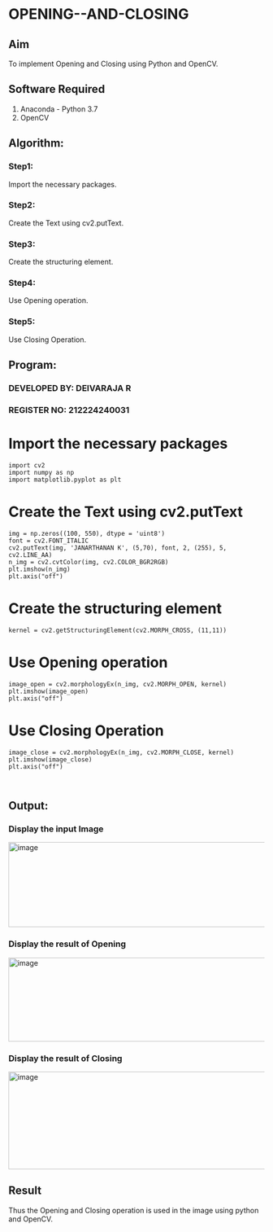 
# OPENING--AND-CLOSING
## Aim
To implement Opening and Closing using Python and OpenCV.

## Software Required
1. Anaconda - Python 3.7
2. OpenCV
## Algorithm:
### Step1:
Import the necessary packages.

### Step2:
Create the Text using cv2.putText.

### Step3:

Create the structuring element.
### Step4:
Use Opening operation.

### Step5:
Use Closing Operation.

 
## Program:
### DEVELOPED BY: DEIVARAJA R
### REGISTER NO: 212224240031

# Import the necessary packages
```
import cv2
import numpy as np
import matplotlib.pyplot as plt
```


# Create the Text using cv2.putText
```
img = np.zeros((100, 550), dtype = 'uint8')
font = cv2.FONT_ITALIC
cv2.putText(img, 'JANARTHANAN K', (5,70), font, 2, (255), 5, cv2.LINE_AA)
n_img = cv2.cvtColor(img, cv2.COLOR_BGR2RGB)
plt.imshow(n_img)
plt.axis("off")
```


# Create the structuring element
```
kernel = cv2.getStructuringElement(cv2.MORPH_CROSS, (11,11))
```
# Use Opening operation
```
image_open = cv2.morphologyEx(n_img, cv2.MORPH_OPEN, kernel)
plt.imshow(image_open)
plt.axis("off")

```
# Use Closing Operation
```
image_close = cv2.morphologyEx(n_img, cv2.MORPH_CLOSE, kernel)
plt.imshow(image_close)
plt.axis("off")



```
## Output:

### Display the input Image

<img width="1022" height="167" alt="image" src="https://github.com/user-attachments/assets/80d9e5c6-56fe-455a-8921-03573f7b9aa4" />


### Display the result of Opening
<img width="976" height="165" alt="image" src="https://github.com/user-attachments/assets/4dd57beb-c7fa-4cfd-ab89-94b1bd3f391d" />




### Display the result of Closing
<img width="1058" height="192" alt="image" src="https://github.com/user-attachments/assets/b0fcdebf-7306-49bb-a22a-ae5856523756" />



## Result
Thus the Opening and Closing operation is used in the image using python and OpenCV.
